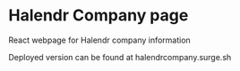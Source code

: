 # Halendr Company page

React webpage for Halendr company information

Deployed version can be found at halendrcompany.surge.sh
